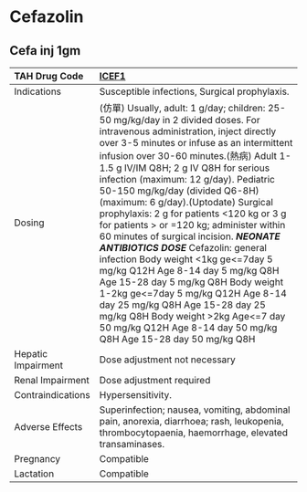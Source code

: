 # Cefazolin

## Cefa inj 1gm

| TAH Drug Code      | [ICEF1](https://www.tahsda.org.tw/drugs/hissearch.php?drug_code=ICEF1)                                                                                                                                                                                                                                                                                                                                                                                                                                                                                                                                                                                                                                                                                                                                                                                                  |
|:-------------------|:------------------------------------------------------------------------------------------------------------------------------------------------------------------------------------------------------------------------------------------------------------------------------------------------------------------------------------------------------------------------------------------------------------------------------------------------------------------------------------------------------------------------------------------------------------------------------------------------------------------------------------------------------------------------------------------------------------------------------------------------------------------------------------------------------------------------------------------------------------------------|
| Indications        | Susceptible infections, Surgical prophylaxis.                                                                                                                                                                                                                                                                                                                                                                                                                                                                                                                                                                                                                                                                                                                                                                                                                           |
| Dosing             | (仿單) Usually, adult: 1 g/day; children: 25-50 mg/kg/day in 2 divided doses. For intravenous administration, inject directly over 3-5 minutes or infuse as an intermittent infusion over 30-60 minutes.(熱病) Adult 1-1.5 g IV/IM Q8H; 2 g IV Q8H for serious infection (maximum: 12 g/day). Pediatric 50-150 mg/kg/day (divided Q6-8H) (maximum: 6 g/day).(Uptodate) Surgical prophylaxis: 2 g for patients <120 kg or 3 g for patients > or =120 kg; administer within 60 minutes of surgical incision.  *****NEONATE ANTIBIOTICS DOSE***** Cefazolin: general infection Body weight <1kg ge<=7day 5 mg/kg Q12H  Age 8-14 day 5 mg/kg Q8H  Age 15-28 day 5 mg/kg Q8H Body weight 1-2kg ge<=7day 5 mg/kg Q12H  Age 8-14 day 25 mg/kg Q8H  Age 15-28 day 25 mg/kg Q8H Body weight >2kg Age<=7 day 50 mg/kg Q12H  Age 8-14 day 50 mg/kg Q8H  Age 15-28 day 50 mg/kg Q8H |
| Hepatic Impairment | Dose adjustment not necessary                                                                                                                                                                                                                                                                                                                                                                                                                                                                                                                                                                                                                                                                                                                                                                                                                                           |
| Renal Impairment   | Dose adjustment required                                                                                                                                                                                                                                                                                                                                                                                                                                                                                                                                                                                                                                                                                                                                                                                                                                                |
| Contraindications  | Hypersensitivity.                                                                                                                                                                                                                                                                                                                                                                                                                                                                                                                                                                                                                                                                                                                                                                                                                                                       |
| Adverse Effects    | Superinfection; nausea, vomiting, abdominal pain, anorexia, diarrhoea; rash, leukopenia, thrombocytopaenia, haemorrhage, elevated transaminases.                                                                                                                                                                                                                                                                                                                                                                                                                                                                                                                                                                                                                                                                                                                        |
| Pregnancy          | Compatible                                                                                                                                                                                                                                                                                                                                                                                                                                                                                                                                                                                                                                                                                                                                                                                                                                                              |
| Lactation          | Compatible                                                                                                                                                                                                                                                                                                                                                                                                                                                                                                                                                                                                                                                                                                                                                                                                                                                              |

